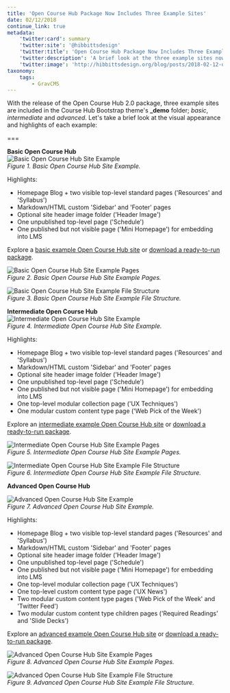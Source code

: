 ```yaml
---
title: 'Open Course Hub Package Now Includes Three Example Sites'
date: 02/12/2018
continue_link: true
metadata:
    'twitter:card': summary
    'twitter:site': '@hibbittsdesign'
    'twitter:title': 'Open Course Hub Package Now Includes Three Example Sites'
    'twitter:description': 'A brief look at the three example sites now included with the Open Course Hub Package.'
    'twitter:image': 'http://hibbittsdesign.org/blog/posts/2018-02-12-open-course-hub-now-includes-three-example-sites/intermediate-open-course-hub.png'
taxonomy:
    tags:
        - GravCMS
---
```


With the release of the Open Course Hub 2.0 package, three example sites are included in the Course Hub Bootstrap theme's **_demo** folder; _basic_, _intermediate_ and _advanced_. Let's take a brief look at the visual appearance and highlights of each example:

===

**Basic Open Course Hub**  
![Basic Open Course Hub Site Example](basic-open-course-hub.png)  
_Figure 1. Basic Open Course Hub Site Example._

Highlights:  
* Homepage Blog + two visible top-level standard pages ('Resources' and 'Syllabus')
* Markdown/HTML custom 'Sidebar' and 'Footer' pages
* Optional site header image folder ('Header Image')
* One unpublished top-level page ('Schedule')
* One published but not visible page ('Mini Homepage') for embedding into LMS

Explore a [basic example Open Course Hub site](http://demo.hibbittsdesign.org/grav-skeleton-course-hub-site-basic/) or [download a ready-to-run package](http://www.hibbittsdesign.org/blog/downloads/grav-skeleton-course-hub-site-basic.zip).

![Basic Open Course Hub Site Example Pages](basic-site-pages.png)  
_Figure 2. Basic Open Course Hub Site Example Pages._

![Basic Open Course Hub Site Example File Structure](basic-file-structure-brackets.png)  
_Figure 3. Basic Open Course Hub Site Example File Structure._

**Intermediate Open Course Hub**  
![Intermediate Open Course Hub Site Example](intermediate-open-course-hub.png)  
_Figure 4. Intermediate Open Course Hub Site Example._

Highlights:  
* Homepage Blog + two visible top-level standard pages ('Resources' and 'Syllabus')
* Markdown/HTML custom 'Sidebar' and 'Footer' pages
* Optional site header image folder ('Header Image')
* One unpublished top-level page ('Schedule')
* One published but not visible page ('Mini Homepage') for embedding into LMS
* One top-level modular collection page ('UX Techniques')
* One modular custom content type page ('Web Pick of the Week')

Explore an [intermediate example Open Course Hub site](http://demo.hibbittsdesign.org/grav-skeleton-course-hub-site-intermediate/) or [download a ready-to-run package](http://www.hibbittsdesign.org/blog/downloads/grav-skeleton-course-hub-site-intermediate.zip).

![Intermediate Open Course Hub Site Example Pages](intermediate-site-pages.png)  
_Figure 5. Intermediate Open Course Hub Site Example Pages._

![Intermediate Open Course Hub Site Example File Structure](intermediate-file-structure-brackets.png)  
_Figure 6. Intermediate Open Course Hub Site Example File Structure._

**Advanced Open Course Hub**  

![Advanced Open Course Hub Site Example](advanced-open-course-hub.png)  
_Figure 7. Advanced Open Course Hub Site Example._

Highlights:  
* Homepage Blog + two visible top-level standard pages ('Resources' and 'Syllabus')
* Markdown/HTML custom 'Sidebar' and 'Footer' pages
* Optional site header image folder ('Header Image')
* One unpublished top-level page ('Schedule')
* One published but not visible page ('Mini Homepage') for embedding into LMS
* One top-level modular collection page ('UX Techniques')
* One top-level custom content type page ('UX News')
* Two modular custom content type pages ('Web Pick of the Week' and 'Twitter Feed')
* Two modular custom content type children pages ('Required Readings' and 'Slide Decks')

Explore an [advanced example Open Course Hub site](http://demo.hibbittsdesign.org/grav-skeleton-course-hub-site-advanced/) or [download a ready-to-run package](http://www.hibbittsdesign.org/blog/downloads/grav-skeleton-course-hub-site-advanced.zip).

![Advanced Open Course Hub Site Example Pages](advanced-site-pages.png)  
_Figure 8. Advanced Open Course Hub Site Example Pages._

![Advanced Open Course Hub Site Example File Structure](advanced-file-structure-brackets.png)  
_Figure 9. Advanced Open Course Hub Site Example File Structure._
